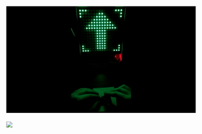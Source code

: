![](docs/gifs/dark.gif)
--------------------------------------------------------------------------------------------------------------------
![](docs/gifs/light.gif)
